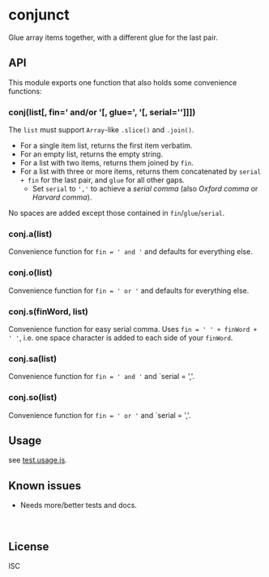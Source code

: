 ﻿
<!--#echo json="package.json" key="name" underline="=" -->
conjunct
========
<!--/#echo -->

<!--#echo json="package.json" key="description" -->
Glue array items together, with a different glue for the last pair.
<!--/#echo -->


API
---

This module exports one function that also holds some convenience functions:

### conj(list[, fin=' and/or '[, glue=', '[, serial='']]])

The `list` must support `Array`-like `.slice()` and `.join()`.

* For a single item list, returns the first item verbatim.
* For an empty list, returns the empty string.
* For a list with two items, returns them joined by `fin`.
* For a list with three or more items, returns them concatenated
  by `serial + fin` for the last pair, and `glue` for all other gaps.
  * Set `serial` to `','` to achieve a _serial comma_
    (also _Oxford comma_ or _Harvard comma_).

No spaces are added except those contained in `fin`/`glue`/`serial`.



### conj.a(list)

Convenience function for `fin = ' and '` and defaults for everything else.

### conj.o(list)

Convenience function for `fin = ' or '` and defaults for everything else.

### conj.s(finWord, list)

Convenience function for easy serial comma.
Uses `fin = ' ' + finWord + ' '`, i.e. one space character is added
to each side of your `finWord`.

### conj.sa(list)

Convenience function for `fin = ' and '` and `serial = ','.

### conj.so(list)

Convenience function for `fin = ' or '` and `serial = ','.







Usage
-----

see [test.usage.js](test.usage.js).


<!--#toc stop="scan" -->



Known issues
------------

* Needs more/better tests and docs.




&nbsp;


License
-------
<!--#echo json="package.json" key=".license" -->
ISC
<!--/#echo -->
